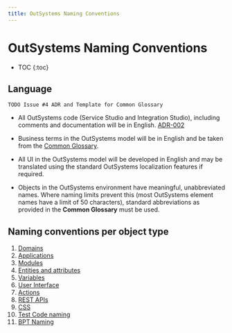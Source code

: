 ```yaml
---
title: OutSystems Naming Conventions
---
```

# OutSystems Naming Conventions

* TOC
{:toc}

## Language

    TODO Issue #4 ADR and Template for Common Glossary

* All OutSystems code (Service Studio and Integration Studio), including comments and documentation will be in English. [ADR-002](adr\ADR-002-standard-language-is-English.html)
* Business terms in the OutSystems model will be in English and be taken from the [Common Glossary](../common-glossary-template.html).

* All UI in the OutSystems model will be developed in English and may be translated using the standard OutSystems localization features if required.
* Objects in the OutSystems environment have meaningful, unabbreviated names. Where naming limits prevent this (most OutSystems element names have a limit of 50 characters), standard abbreviations as provided in the **Common Glossary** must be used.

## Naming conventions per object type

1. [Domains](../naming/domain-naming.md)
1. [Applications](../naming/application-naming.md)
1. [Modules](../naming/module-naming.md)
1. [Entities and attributes](../naming/entity-naming.md)
1. [Variables](../naming/variable-naming.md)
1. [User Interface](../naming/user-interface-naming.md)
1. [Actions](../naming/action-naming.md)
1. [REST APIs](../naming/rest-api-naming.md)
1. [CSS](../naming/css-naming.md)
1. [Test Code naming](../naming/test-code-naming.md)
1. [BPT Naming](../naming/bpt-naming.md)
